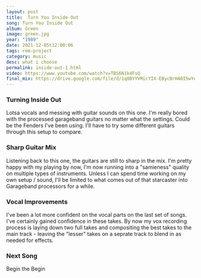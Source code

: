 ```yaml
---
layout: post
title:  Turn You Inside Out
song: Turn You Inside Out
album: Green
image: green.jpg
year: "1989"
date: 2021-12-05t12:00:06
tags: rem-project
category: music
desc: what i choose
permalink: inside-out-1.html
video: https://www.youtube.com/watch?v=TBS6N1k4FsQ
final_mix: https://drive.google.com/file/d/1q8BYYVMicYIX-EBycBrHA0I5wYeSAlKQ/view?usp=sharing
---
```


### Turning Inside Out

Lotsa vocals and messing with guitar sounds on this one. I'm really bored with the processed garageband guitars no matter what the settings. Could be the Fenders I've been using. I'll have to try some different guitars through this setup to compare.

### Sharp Guitar Mix

Listening back to this one, the guitars are still to sharp in the mix. I'm pretty happy with my playing by now, I'm now running into a "samieness" quality on multiple types of instruments. Unless I can spend time working on my own setup / sound, I'll be limited to what comes out of that starcaster into Garageband processors for a while.

### Vocal Improvements

I've been a lot more confident on the vocal parts on the last set of songs. I've certainly gained confidence in these takes. By now my vox recording process is laying down two full takes and compositing the best takes to the main track - leaving the "lesser" takes on a seprate track to blend in as needed for effects.

### Next Song

Begin the Begin




